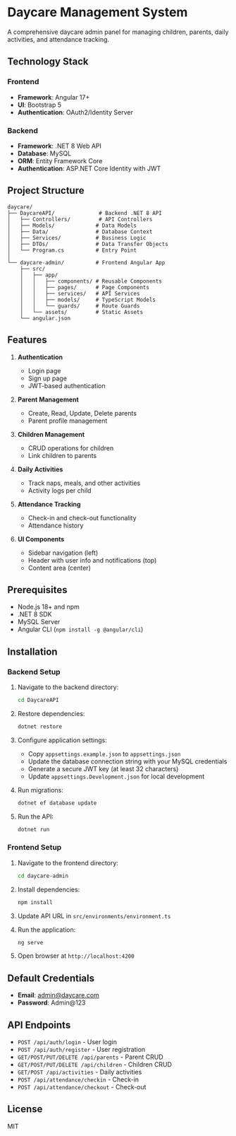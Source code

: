 # Daycare Management System

A comprehensive daycare admin panel for managing children, parents, daily activities, and attendance tracking.

## Technology Stack

### Frontend
- **Framework**: Angular 17+
- **UI**: Bootstrap 5
- **Authentication**: OAuth2/Identity Server

### Backend
- **Framework**: .NET 8 Web API
- **Database**: MySQL
- **ORM**: Entity Framework Core
- **Authentication**: ASP.NET Core Identity with JWT

## Project Structure

```
daycare/
├── DaycareAPI/              # Backend .NET 8 API
│   ├── Controllers/         # API Controllers
│   ├── Models/             # Data Models
│   ├── Data/               # Database Context
│   ├── Services/           # Business Logic
│   ├── DTOs/               # Data Transfer Objects
│   └── Program.cs          # Entry Point
│
└── daycare-admin/          # Frontend Angular App
    ├── src/
    │   ├── app/
    │   │   ├── components/ # Reusable Components
    │   │   ├── pages/      # Page Components
    │   │   ├── services/   # API Services
    │   │   ├── models/     # TypeScript Models
    │   │   └── guards/     # Route Guards
    │   └── assets/         # Static Assets
    └── angular.json
```

## Features

1. **Authentication**
   - Login page
   - Sign up page
   - JWT-based authentication

2. **Parent Management**
   - Create, Read, Update, Delete parents
   - Parent profile management

3. **Children Management**
   - CRUD operations for children
   - Link children to parents

4. **Daily Activities**
   - Track naps, meals, and other activities
   - Activity logs per child

5. **Attendance Tracking**
   - Check-in and check-out functionality
   - Attendance history

6. **UI Components**
   - Sidebar navigation (left)
   - Header with user info and notifications (top)
   - Content area (center)

## Prerequisites

- Node.js 18+ and npm
- .NET 8 SDK
- MySQL Server
- Angular CLI (`npm install -g @angular/cli`)

## Installation

### Backend Setup

1. Navigate to the backend directory:
   ```bash
   cd DaycareAPI
   ```

2. Restore dependencies:
   ```bash
   dotnet restore
   ```

3. Configure application settings:
   - Copy `appsettings.example.json` to `appsettings.json`
   - Update the database connection string with your MySQL credentials
   - Generate a secure JWT key (at least 32 characters)
   - Update `appsettings.Development.json` for local development

4. Run migrations:
   ```bash
   dotnet ef database update
   ```

5. Run the API:
   ```bash
   dotnet run
   ```

### Frontend Setup

1. Navigate to the frontend directory:
   ```bash
   cd daycare-admin
   ```

2. Install dependencies:
   ```bash
   npm install
   ```

3. Update API URL in `src/environments/environment.ts`

4. Run the application:
   ```bash
   ng serve
   ```

5. Open browser at `http://localhost:4200`

## Default Credentials

- **Email**: admin@daycare.com
- **Password**: Admin@123

## API Endpoints

- `POST /api/auth/login` - User login
- `POST /api/auth/register` - User registration
- `GET/POST/PUT/DELETE /api/parents` - Parent CRUD
- `GET/POST/PUT/DELETE /api/children` - Children CRUD
- `GET/POST /api/activities` - Daily activities
- `POST /api/attendance/checkin` - Check-in
- `POST /api/attendance/checkout` - Check-out

## License

MIT